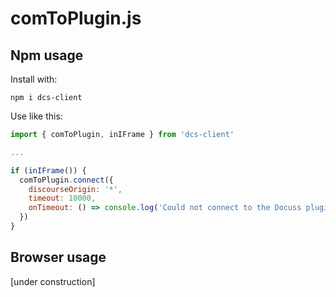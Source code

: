 # comToPlugin.js

## Npm usage

Install with:

```
npm i dcs-client
```

Use like this:

```javascript
import { comToPlugin, inIFrame } from 'dcs-client'

...

if (inIFrame()) {
  comToPlugin.connect({
    discourseOrigin: '*',
    timeout: 10000,
    onTimeout: () => console.log('Could not connect to the Docuss plugin')
  })
}
```

## Browser usage

[under construction]
